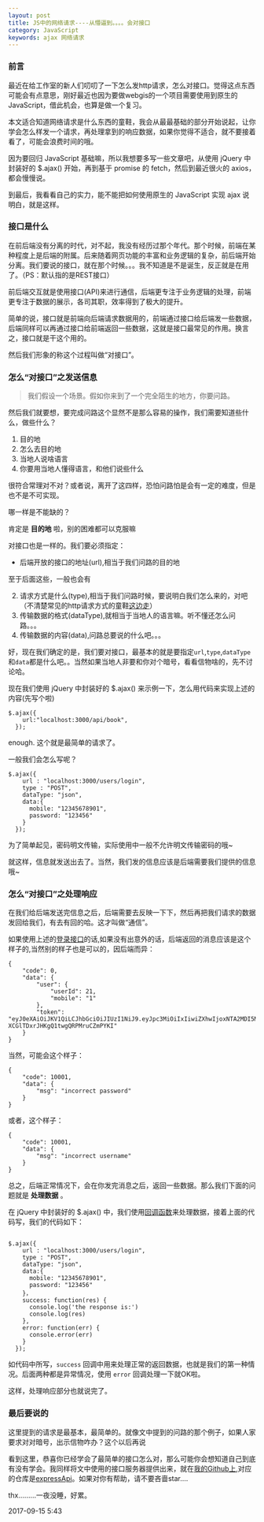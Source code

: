 ```yaml
---
layout: post
title: JS中的网络请求----从懵逼到。。。。会对接口
category: JavaScript
keywords: ajax 网络请求
---
```


### 前言

最近在给工作室的新人们叨叨了一下怎么发http请求，怎么对接口。觉得这点东西可能会有点意思，刚好最近也因为要做webgis的一个项目需要使用到原生的JavaScript，借此机会，也算是做一个复习。

本文适合知道网络请求是什么东西的童鞋，我会从最最基础的部分开始说起，让你学会怎么样发一个请求，再处理拿到的响应数据，如果你觉得不适合，就不要接着看了，可能会浪费时间的哦。

因为要回归 JavaScript 基础嘛，所以我想要多写一些文章吧，从使用 jQuery 中封装好的 $.ajax() 开始，再到基于 promise 的 fetch，然后到最近很火的 axios，都会慢慢说。

到最后，我看看自己的实力，能不能把如何使用原生的 JavaScript 实现 ajax 说明白，就是这样。

### 接口是什么

在前后端没有分离的时代，对不起，我没有经历过那个年代。那个时候，前端在某种程度上是后端的附属。后来随着网页功能的丰富和业务逻辑的复杂，前后端开始分离。我们要说的接口，就在那个时候。。。我不知道是不是诞生，反正就是在用了。（PS：默认指的是REST接口）

前后端交互就是使用接口(API)来进行通信，后端更专注于业务逻辑的处理，前端更专注于数据的展示，各司其职，效率得到了极大的提升。

简单的说，接口就是前端向后端请求数据用的，前端通过接口给后端发一些数据，后端同样可以再通过接口给前端返回一些数据，这就是接口最常见的作用。换言之，接口就是干这个用的。

然后我们形象的称这个过程叫做“对接口”。

### 怎么“对接口”之发送信息

> 我们假设一个场景。假如你来到了一个完全陌生的地方，你要问路。

然后我们就要想，要完成问路这个显然不是那么容易的操作，我们需要知道些什么，做些什么？

1. 目的地
2. 怎么去目的地
3. 当地人说啥语言
4. 你要用当地人懂得语言，和他们说些什么

很符合常理对不对？或者说，离开了这四样，恐怕问路怕是会有一定的难度，但是也不是不可实现。

哪一样是不能缺的？

肯定是 **目的地** 啦，别的困难都可以克服嘛

对接口也是一样的。我们要必须指定：

* 后端开放的接口的地址(url),相当于我们问路的目的地

至于后面这些，一般也会有

2. 请求方式是什么(type),相当于我们问路时候，要说明白我们怎么来的，对吧（不清楚常见的http请求方式的童鞋[这边走](http://www.cnblogs.com/web100/p/http-8-request.html, "墙太高了")）
3. 传输数据的格式(dataType),就相当于当地人的语言嘛。听不懂还怎么问路。。。
4. 传输数据的内容(data),问路总要说的什么吧。。。

好，现在我们确定的是，我们要对接口，最基本的就是要指定`url`,`type`,`dataType`和`data`都是什么吧。。当然如果当地人非要和你对个暗号，看看信物啥的，先不讨论哈。

现在我们使用 jQuery 中封装好的 $.ajax() 来示例一下，怎么用代码来实现上述的内容(先写个啦)

```
$.ajax({
    url:"localhost:3000/api/book",
  });

```

enough. 这个就是最简单的请求了。

一般我们会怎么写呢？

```
$.ajax({
    url : "localhost:3000/users/login",
    type : "POST",
    dataType: "json",
    data:{
      mobile: "12345678901",
      password: "123456"
    }
  });

```

为了简单起见，密码明文传输，实际使用中一般不允许明文传输密码的哦~

就这样，信息就发送出去了。当然，我们发的信息应该是后端需要我们提供的信息哦~

### 怎么“对接口”之处理响应

在我们给后端发送完信息之后，后端需要去反映一下下，然后再把我们请求的数据发回给我们，有去有回的哈。这才叫做“通信”。

如果使用上述的[登录接口](localhost:3000/users/login)的话,如果没有出意外的话，后端返回的消息应该是这个样子的,当然别的样子也是可以的，因后端而异：

```
{
    "code": 0,
    "data": {
        "user": {
            "userId": 21,
            "mobile": "1"
        },
        "token": "eyJ0eXAiOiJKV1QiLCJhbGciOiJIUzI1NiJ9.eyJpc3MiOiIxIiwiZXhwIjoxNTA2MDI5MTU2NDAwfQ.WJkcigagWIf9-XCGlTDxrJHKgQ1twgQRPMruCZmPYKI"
    }
}

```

当然，可能会这个样子：

```
{
    "code": 10001,
    "data": {
        "msg": "incorrect password"
    }
}

```

或者，这个样子：

```
{
    "code": 10001,
    "data": {
        "msg": "incorrect username"
    }
}

```

总之，后端正常情况下，会在你发完消息之后，返回一些数据。那么我们下面的问题就是 **处理数据** 。

在 jQuery 中封装好的 $.ajax() 中，我们使用[回调函数](https://baidu.com)来处理数据，接着上面的代码写，我们的代码如下：

```

$.ajax({
    url : "localhost:3000/users/login",
    type : "POST",
    dataType: "json",
    data:{
      mobile: "12345678901",
      password: "123456"
    }，
    success: function(res) {
      console.log('the response is:')
      console.log(res)
    },
    error: function(err) {
      console.error(err)
    }
  });

```
如代码中所写，`success` 回调中用来处理正常的返回数据，也就是我们的第一种情况。后面两种都是异常情况，使用 `error` 回调处理一下就OK啦。

这样，处理响应部分也就说完了。

### 最后要说的

这里提到的请求是最基本，最简单的。就像文中提到的问路的那个例子，如果人家要求对对暗号，出示信物咋办？这个以后再说

看到这里，恭喜你已经学会了最简单的接口怎么对，那么可能你会想知道自己到底有没有学会。我同样将文中使用的接口服务器提供出来，就在[我的Github上](http://eloquentjavascript.net/),对应的仓库是[expressApi](https://github.com/Raoul1996/expressApi)。如果对你有帮助，请不要吝啬star....

thx.........一夜没睡，好累。

2017-09-15 5:43
